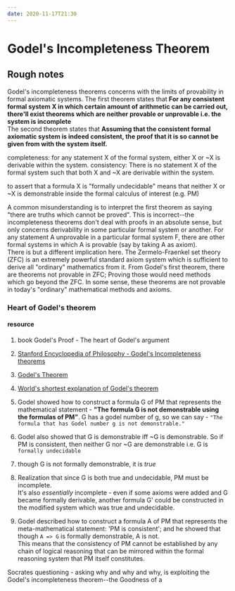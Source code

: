 ```yaml
---
date: 2020-11-17T21:30
---
```


# Godel's Incompleteness Theorem






## Rough notes

Godel's incompleteness theorems concerns with the limits of provability in formal axiomatic systems. The first theorem states that **For any consistent formal system X in which certain amount of arithmetic can be carried out, there'll exist theorems which are neither provable or unprovable i.e. the system is incomplete**  
The second theorem states that **Assuming that the consistent formal axiomatic system is indeed consistent, the proof that it is so cannot be given from with the system itself.**

completeness: for any statement X of the formal system, either X or ~X is derivable within the system.
consistency: There is no statement X of the formal system such that both X and ~X are derivable within the system.

to assert that a formula X is "formally undecidable" means that neither X or ~X is demonstrable inside the formal calculus of interest (e.g. PM)

A common misunderstanding is to interpret the first theorem as saying "there are truths which cannot be proved". This is incorrect--the incompleteness theorems don't deal with proofs in an absolute sense, but only concerns derivability in some particular formal system or another. For any statement A unprovable in a particular formal system F, there are other formal systems in which A is provable (say by taking A as axiom).  
There is but a different implication here. The Zermelo-Fraenkel set theory (ZFC) is an extremely powerful standard axiom system which is sufficient to derive all "ordinary" mathematics from it. From Godel's first theorem, there are theorems not provable in ZFC; Proving those would need methods which go beyond the ZFC. In some sense, these theorems are not provable in today's "ordinary" mathematical methods and axioms. 

### Heart of Godel's theorem
#### resource
1. book Godel's Proof - The heart of Godel's argument
2. [Stanford Encyclopedia of Philosophy - Godel's Incompleteness theorems](https://plato.stanford.edu/entries/goedel-incompleteness/)
3. [Godel's Theorem](https://voegelinview.com/godels-theorem/)
4. [World's shortest explanation of Godel's theorem](https://blog.plover.com/math/Gdl-Smullyan.html)

1. Godel showed how to construct a formula G of PM that represents the mathematical statement - **"The formula G is not demonstrable using the formulas of PM"**. G has a godel number of g, so we can say - `"The formula that has Godel number g is not demonstrable."`
2. Godel also showed that G is demonstrable iff ~G is demonstrable. So if PM is consistent, then neither G nor ~G are demonstrable i.e. G is `formally undecidable`
3. though G is not formally demonstrable, it is *true*
4. Realization that since G is both true and undecidable, PM must be incomplete.  
It's also *essentially* incomplete - even if some axioms were added and G became formally derivable, another formula G' could be constructed in the modified system which was true and undecidable.
5. Godel described how to construct a formula A of PM that represents the meta-mathematical statement: 'PM is consistent'; and he showed that though `A => G` is formally demonstrable, A is not.  
This means that the consistency of PM cannot be established by any chain of logical reasoning that can be mirrored within the formal reasoning system that PM itself constitutes.


Socrates questioning - asking why and why and why, is exploiting the Godel's incompleteness theorem--the Goodness of a 
